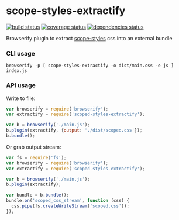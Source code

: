 # scope-styles-extractify

[![build status][build-badge]][build-href]
[![coverage status][coverage-badge]][coverage-href]
[![dependencies status][deps-badge]][deps-href]

Browserify plugin to extract [scope-styles](https://github.com/rtsao/scope-styles) css into an external bundle

### CLI usage

```
browserify -p [ scope-styles-extractify -o dist/main.css -e js ] index.js
```

### API usage

Write to file:
```javascript
var browserify = require('browserify');
var extractify = require('scoped-styles-extractify');

var b = browserify('./main.js');
b.plugin(extractify, {output: './dist/scoped.css'});
b.bundle();
```

Or grab output stream:
```javascript
var fs = require('fs');
var browserify = require('browserify');
var extractify = require('scoped-styles-extractify');

var b = browserify('./main.js');
b.plugin(extractify);

var bundle = b.bundle();
bundle.on('scoped_css_stream', function (css) {
  css.pipe(fs.createWriteStream('scoped.css'));
});
```

[build-badge]: https://travis-ci.org/rtsao/scope-styles-extractify.svg?branch=master
[build-href]: https://travis-ci.org/rtsao/scope-styles-extractify
[coverage-badge]: https://coveralls.io/repos/rtsao/scope-styles-extractify/badge.svg?branch=master&service=github
[coverage-href]: https://coveralls.io/github/rtsao/scope-styles-extractify?branch=master
[deps-badge]: https://david-dm.org/rtsao/scope-styles-extractify.svg
[deps-href]: https://david-dm.org/rtsao/scope-styles-extractify
